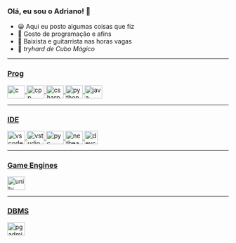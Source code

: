 ### Olá, eu sou o Adriano! 👋

<!--
**adriano-uff/adriano-uff** is a ✨ _special_ ✨ repository because its `README.md` (this file) appears on your GitHub profile.

Here are some ideas to get you started:

- 🔭 I’m currently working on ...
- 🌱 I’m currently learning ...
- 👯 I’m looking to collaborate on ...
- 🤔 I’m looking for help with ...
- 💬 Ask me about ...
- 📫 How to reach me: ...
- 😄 Pronouns: ...
- ⚡ Fun fact: ...
-->

- 😀 Aqui eu posto algumas coisas que fiz 
- 🌱 Gosto de programação e afins
- 🎸 Baixista e guitarrista nas horas vagas 
- 💠 <i>tryhard de Cubo Mágico</i>


<div align="center">
  <a href="https://github.com/adriano-uff">
</div>
  
<div style="display: inline_block">
  <hr>
  <h3> Prog </h3>
  <img align="center" alt="c" height="30" width="40" src="https://cdn.jsdelivr.net/gh/devicons/devicon/icons/c/c-original.svg" />
  <img align="center" alt="cpp" height="30" width="40" src="https://cdn.jsdelivr.net/gh/devicons/devicon/icons/cplusplus/cplusplus-original.svg" />
  <img align="center" alt="csharp" height="30" width="40" src="https://cdn.jsdelivr.net/gh/devicons/devicon/icons/csharp/csharp-original.svg" />
  <img align="center" alt="python" height="30" width="40" src="https://cdn.jsdelivr.net/gh/devicons/devicon/icons/python/python-original.svg" />
  <img align="center" alt="java" height="30" width="40" src="https://cdn.jsdelivr.net/gh/devicons/devicon/icons/java/java-original.svg" />
</div>
  
<div style="display: inline_block">
  <hr>
  <h3> IDE </h3> 
  <img align="center" alt="vscode" height="30" width="40" src="https://cdn.jsdelivr.net/gh/devicons/devicon/icons/vscode/vscode-original.svg" />
  <img align="center" alt="vstudio" height="30" width="40" src="https://cdn.jsdelivr.net/gh/devicons/devicon/icons/visualstudio/visualstudio-plain.svg" />
  <img align="center" alt="pyc" height="30" width="40" src="https://upload.wikimedia.org/wikipedia/commons/1/1d/PyCharm_Icon.svg" />
  <img align="center" alt="netbeans" height="30" width="40" src="https://upload.wikimedia.org/wikipedia/commons/9/98/Apache_NetBeans_Logo.svg" />
  <img align="center" alt="devcpp" height="30" width="30" src="https://images-wixmp-ed30a86b8c4ca887773594c2.wixmp.com/i/04e507cc-4c35-44f5-814b-96b04937d5e9/dz2gp2-625ed5b3-fc9c-43f3-ba05-9942eda68f11.png" /> 
 </div>
  
<div style="display: inline_block">
  <hr>
  <h3> Game Engines </h3> 
  <img align="center" alt="unity" height="30" width="40" src="https://cdn.jsdelivr.net/gh/devicons/devicon/icons/unity/unity-original.svg" /> 
</div>
  
<div style="display: inline_block">
  <hr>
  <h3> DBMS </h3> 
  <img align="center" alt="pgadmin" height="30" width="40" src="https://cdn.jsdelivr.net/gh/devicons/devicon/icons/postgresql/postgresql-original.svg" />
</div>
  
<!--  
<div style="display: inline_block">
  <hr>
  <h3> Packet Sniffers </h3> 
  <img align="center" alt="wireshark" height="30" width="30" src="https://www.logolynx.com/images/logolynx/ad/ad0ec0151d8ea8113c0bcfaaa05aa832.jpeg" />
</div> 
-->
